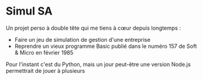 # Simul SA

Un projet perso à double tête qui me tiens à cœur depuis longtemps :

* Faire un jeu de simulation de gestion d'une entreprise
* Reprendre un vieux programme Basic publié dans le numéro 157 de Soft & Micro en février 1985

Pour l'instant c'est du Python, mais un jour peut-être une version Node.js permettrait de jouer à plusieurs
